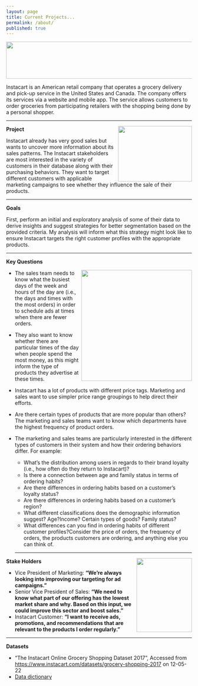 ```yaml
---
layout: page
title: Current Projects...
permalink: /about/
published: true
---
```



<img src="https://www.instacart.com/assets/beetstrap/brand/2022/instacart-logo-color-6678cb82d531f8910d5ba270a11a7e9b56fc261371bda42ea7a5abeff3492e1c.svg" width="600" height="100"  /> 

Instacart is an American retail company that operates a grocery delivery and pick-up service in the United States and Canada. The company offers its services via a website and mobile app. The service allows customers to order groceries from participating retailers with the shopping being done by a personal shopper.

---

<img src="https://www.instacart.com/image-server/521x321/filters:fill(FFF,true):format(webp)/www.instacart.com/assets/homepage/same_day_delivery-a00a9a59cbdfc41e7449cbdd04c12d27303284bef1a8fe957ec2a0112a70d7e7.jpg" align="right" width="200" height="150"/> 

**Project**

Instacart already has very good sales but wants to uncover more information about its sales patterns. The Instacart stakeholders are most interested in the variety of customers in their database along with their purchasing behaviors. They want to target different customers with applicable marketing campaigns to see whether they influence the sale of their products.

---

**Goals**

First, perform an initial and exploratory analysis of some of their data to derive insights and suggest strategies for better segmentation based on the provided criteria. My analysis will inform what this strategy might look like to ensure Instacart targets the right customer profiles with the appropriate products.

---

**Key Questions**

<img src="https://miro.medium.com/max/1200/1*rCqTjjiDklEApUOahxkdbw.jpeg" align="right" width="300" height="300"/>

- The sales team needs to know what the busiest days of the week and hours of the day are (i.e., the days and times with the most orders) in order to schedule ads at times when there are fewer orders.
- They also want to know whether there are particular times of the day when people spend the most money, as this might inform the type of products they advertise at these times.
- Instacart has a lot of products with different price tags. Marketing and sales want to use simpler price range groupings to help direct their efforts.
- Are there certain types of products that are more popular than others? The marketing and sales teams want to know which departments have the highest frequency of product orders.
- The marketing and sales teams are particularly interested in the different types of customers in their system and how their ordering behaviors differ. For example:
  - What’s the distribution among users in regards to their brand loyalty (i.e., how often do they return to Instacart)?
  - Is there a connection between age and family status in terms of ordering habits?
  - Are there differences in ordering habits based on a customer’s loyalty status?
  - Are there differences in ordering habits based on a customer’s region?
  - What different classifications does the demographic information suggest? Age?Income? Certain types of goods? Family status?
  - What differences can you find in ordering habits of different customer profiles?Consider the price of orders, the frequency of orders, the products customers are ordering, and anything else you can think of.
  
  ---
  
**Stake Holders**
  <img src="https://contactdetailswala.in/wp-content/uploads/2021/05/instacart-1.jpeg" align="right" width="150" height="200"/>
- Vice President of Marketing: **“We’re always looking into improving our targeting for ad campaigns.”**
- Senior Vice President of Sales: **“We need to know what part of our offering has the lowest market share and why. Based on this input, we could improve this sector and boost sales.”**
- Instacart Customer: **“I want to receive ads, promotions, and recommendations that are relevant to the products I order regularly.”**

---

**Datasets**

- “The Instacart Online Grocery Shopping Dataset 2017”, Accessed from https://www.instacart.com/datasets/grocery-shopping-2017 on 12-05-22
- [Data dictionary](https://gist.github.com/jeremystan/c3b39d947d9b88b3ccff3147dbcf6c6b)

